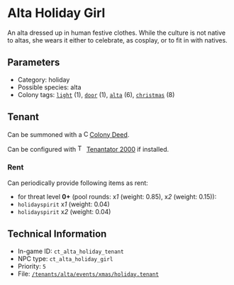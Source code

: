 # Alta Holiday Girl

An alta dressed up in human festive clothes. While the culture is not native to altas, she wears it either to celebrate, as cosplay, or to fit in with natives.

## Parameters

- Category: holiday
- Possible species: alta
- Colony tags: [`light`](https://ceterai.github.io/MyEnternia/Wiki/Tags/Light) (1), [`door`](https://ceterai.github.io/MyEnternia/Wiki/Tags/Door) (1), [`alta`](https://ceterai.github.io/MyEnternia/Wiki/Tags/Alta) (6), [`christmas`](https://ceterai.github.io/MyEnternia/Wiki/Tags/Christmas) (8)

## Tenant

Can be summoned with a <img src="https://starbounder.org/mediawiki/images/9/93/Colony_Deed.gif" alt="Colony Deed icon" width="9.6" height="15"/> [Colony Deed](https://starbounder.org/Colony_Deed).

Can be configured with <img src="https://steamuserimages-a.akamaihd.net/ugc/920304477977773128/D47BB0FD18E520B722C013CEDE14AC017779D44C/" alt="Tenantator 2000 icon" width="16" height="16"/> [Tenantator 2000](https://steamcommunity.com/sharedfiles/filedetails/?id=1405753979) if installed.

### Rent

Can periodically provide following items as rent:

- for threat level **0+** (pool rounds: x*1* (weight: 0.85), x*2* (weight: 0.15)):
- `holidayspirit` x*1* (weight: 0.04)
- `holidayspirit` x*2* (weight: 0.04)

## Technical Information

- In-game ID: `ct_alta_holiday_tenant`
- NPC type: `ct_alta_holiday_girl`
- Priority: `5`
- File: [`/tenants/alta/events/xmas/holiday.tenant`](https://github.com/Ceterai/Enternia/blob/main/tenants/alta/events/xmas/holiday.tenant)
